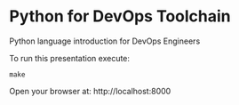Python for DevOps Toolchain
=======================

Python language introduction for DevOps Engineers

To run this presentation execute:

```
make
```

Open your browser at: http://localhost:8000